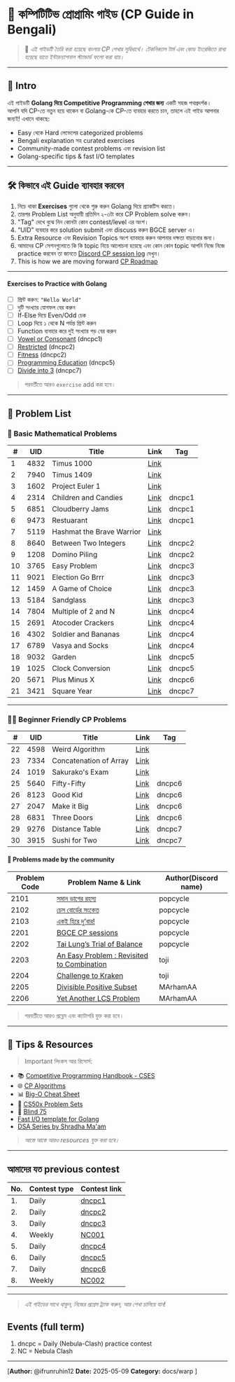 # 🧠 কম্পিটিটিভ প্রোগ্রামিং গাইড (CP Guide in Bengali)
> 📘 _এই গাইডটি তৈরি করা হয়েছে বাংলায় CP শেখার সুবিধার্থে। টেকনিক্যাল টার্ম এবং কোড ইংরেজিতে রাখা হয়েছে যাতে ইন্টারন্যাশনাল স্ট্যান্ডার্ড ফলো করা যায়।_

---

## 🚀 Intro

এই গাইডটি **Golang দিয়ে Competitive Programming শেখার জন্য** একটি সহজ পথপ্রদর্শক।  
আপনি যদি CP-তে নতুন হয়ে থাকেন বা Golang-কে CP-তে ব্যবহার করতে চান, তাহলে এই গাইড আপনার জন্যই! এখানে থাকছে:

- Easy থেকে Hard লেভেলের categorized problems
- Bengali explanation সহ curated exercises
- Community-made contest problems এবং revision list
- Golang-specific tips & fast I/O templates

---

## 🛠️ কিভাবে এই Guide ব্যাবহার করবেন

1. নিচে থাকা **Exercises** গুলো থেকে শুরু করুন Golang দিয়ে প্র‍্যাকটিস করতে।
2. তারপর Problem List অনুযায়ী প্রতিদিন ২-৩টা করে CP Problem solve করুন।
3. "Tag" দেখে বুঝে নিন কোনটা কোন contest/level এর অংশ।
4. “UID” ব্যবহার করে solution submit এবং discuss করুন BGCE server এ।
5. Extra Resource এবং Revision Topics অংশ ব্যাবহার করুন আপনার দক্ষতা বাড়ানোর জন্য।
6. আমাদের CP সেশনগুলোতে কি কি topic নিয়ে আলোচনা হয়েছে এবং কোন কোন topic আপনি নিজে নিজে practice করবেন তা জানতে [Discord CP session log](https://nesohq.github.io/bgce-archive/warp/cp-session-log.html) দেখুন। 
7. This is how we are moving forward [CP Roadmap](https://nesohq.github.io/bgce-archive/warp/roadmap.html)

---

#### Exercises to Practice with Golang

- [ ] প্রিন্ট করুন: `"Hello World"`
- [ ] দুটি সংখ্যার যোগফল বের করুন
- [ ] If-Else দিয়ে Even/Odd চেক
- [ ] Loop দিয়ে ১ থেকে N পর্যন্ত প্রিন্ট করুন
- [ ] Function ব্যবহার করে দুই সংখ্যার গড় বের করুন
- [ ] [Vowel or Consonant](https://atcoder.jp/contests/abc049/tasks/abc049_a?lang=en) (dncpc1)
- [ ] [Restricted](https://atcoder.jp/contests/abc063/tasks/abc063_a?lang=en) (dncpc2)
- [ ] [Fitness](https://www.codechef.com/problems/FIT) (dncpc2)
- [ ] [Programming Education](https://atcoder.jp/contests/abc112/tasks/abc112_a?lang=en) (dncpc5)
- [ ] [Divide into 3](https://www.codechef.com/problems/DIVIDE3?tab=statement) (dncpc7) 

> পরবর্তীতে আরও `exercise` add করা হবে। 
---

## 🧮 Problem List

### 🔢 Basic Mathematical Problems

| #   | UID   | Title                         | Link                                                                 | Tag       |
|-----|-------|-------------------------------|----------------------------------------------------------------------|-----------|
| 1   | 4832  | Timus 1000                    | [Link](https://acm.timus.ru/problem.aspx?space=1&num=1000)           |           |
| 2   | 7940  | Timus 1409                    | [Link](https://acm.timus.ru/problem.aspx?space=1&num=1409)           |           |
| 3   | 1602  | Project Euler 1               | [Link](https://projecteuler.net/problem=1)                           |           |
| 4   | 2314  | Children and Candies          | [Link](https://atcoder.jp/contests/abc043/tasks/abc043_a?lang=en)   | dncpc1    |
| 5   | 6851  | Cloudberry Jams               | [Link](https://codeforces.com/problemset/problem/2086/A)            | dncpc1    |
| 6   | 9473  | Restuarant                    | [Link](https://atcoder.jp/contests/abc055/tasks/abc055_a?lang=en)   | dncpc1    |
| 7   | 5119  | Hashmat the Brave Warrior     | [Link](https://onlinejudge.org/index.php?option=com_onlinejudge&Itemid=8&page=show_problem&problem=996) |           |
| 8   | 8640  | Between Two Integers          | [Link](https://atcoder.jp/contests/abc061/tasks/abc061_a?lang=en)   | dncpc2    |
| 9   | 1208  | Domino Piling                 | [Link](https://codeforces.com/problemset/problem/50/A)              | dncpc2    |
| 10  | 3765  | Easy Problem                  | [Link](https://codeforces.com/problemset/problem/2044/A)            | dncpc3    |
| 11  | 9021  | Election Go Brrr              | [Link](https://atcoder.jp/contests/abc366/tasks/abc366_a?lang=en)   | dncpc3    |
| 12  | 1459  | A Game of Choice              | [Link](https://codeforces.com/problemset/problem/959/A)             | dncpc3    |
| 13  | 5184  | Sandglass                     | [Link](https://atcoder.jp/contests/abc072/tasks/abc072_a?lang=en)   | dncpc3    |
| 14  | 7804  | Multiple of 2 and N           | [Link](https://atcoder.jp/contests/abc102/tasks/abc102_a?lang=en)   | dncpc4    |
| 15  | 2691  | Atocoder Crackers             | [Link](https://atcoder.jp/contests/abc105/tasks/abc105_a?lang=en)   | dncpc4    |
| 16  | 4302  | Soldier and Bananas           | [Link](https://codeforces.com/problemset/problem/546/A)             | dncpc4    |
| 17  | 6789  | Vasya and Socks               | [Link](https://codeforces.com/problemset/problem/460/A)             | dncpc4    |
| 18  | 9032  | Garden                        | [Link](https://atcoder.jp/contests/abc106/tasks/abc106_a?lang=en)   | dncpc5    |
| 19  | 1025  | Clock Conversion              | [Link](https://codeforces.com/problemset/problem/1950/C)            | dncpc5    |
| 20  | 5671  | Plus Minus X                  | [Link](https://atcoder.jp/contests/abc137/tasks/abc137_a?lang=en)   | dncpc6    |
| 21  | 3421  | Square Year                   | [Link](https://codeforces.com/problemset/problem/2114/A)            | dncpc7    |

---

### 🧑‍💻 Beginner Friendly CP Problems

| #   | UID   | Title                         | Link                                                                 | Tag       |
|-----|-------|-------------------------------|----------------------------------------------------------------------|-----------|
| 22  | 4598  | Weird Algorithm               | [Link](https://cses.fi/problemset/task/1068)                         |           |
| 23  | 7334  | Concatenation of Array        | [Link](https://leetcode.com/problems/concatenation-of-array/description/) |        |
| 24  | 1019  | Sakurako's Exam               | [Link](https://codeforces.com/problemset/problem/2008/A)            |           |
| 25  | 5640  | Fifty-Fifty                   | [Link](https://atcoder.jp/contests/abc132/tasks/abc132_a?lang=en)   | dncpc6    |
| 26  | 8123  | Good Kid                      | [Link](https://codeforces.com/problemset/problem/1873/B)            | dncpc6    |
| 27  | 2047  | Make it Big                   | [Link](https://toph.co/p/make-it-big)                               | dncpc6    |
| 28  | 6831  | Three Doors                   | [Link](https://codeforces.com/problemset/problem/1709/A)            | dncpc6    |
| 29  | 9276  | Distance Table                | [Link](https://atcoder.jp/contests/abc411/tasks/abc411_b?lang=en)   | dncpc7    |
| 30  | 3915  | Sushi for Two                 | [Link](https://codeforces.com/problemset/problem/1138/A)            | dncpc7    |



#### 🧩 Problems made by the community

| Problem Code | Problem Name & Link                                                                                                  | Author(Discord name)      |
|--------------|----------------------------------------------------------------------------------------------------------------------|-------------|
| 2101         | [সমান ভাগের রহস্য](https://www.hackerrank.com/contests/nebula-clash/challenges/challenge-5718)                     | popcycle    |
| 2102         | [চেস বোর্ডের সংকেত](https://www.hackerrank.com/contests/nebula-clash/challenges/challenge-5719)                     | popcycle    |
| 2103         | [একই হিরে দু’বার!](https://www.hackerrank.com/contests/nebula-clash/challenges/challenge-5720)                      | popcycle    |
| 2201         | [BGCE CP sessions](https://www.hackerrank.com/contests/nebula-clash-002/challenges/bgce-cp-sessions)                | popcycle    |
| 2202         | [Tai Lung’s Trial of Balance](https://www.hackerrank.com/contests/nebula-clash-002/challenges/mad-tai-lung)         | popcycle    |
| 2203         | [An Easy Problem : Revisited to Combination](https://www.hackerrank.com/contests/nebula-clash-002/challenges/an-easy-problem-revisited-to-combination) | toji        |
| 2204         | [Challenge to Kraken](https://www.hackerrank.com/contests/nebula-clash-002/challenges/challenge-to-kraken)          | toji        |
| 2205         | [Divisible Positive Subset](https://www.hackerrank.com/contests/nebula-clash-002/challenges/divisible-positive-subset) | MArhamAA |
| 2206         | [Yet Another LCS Problem](https://www.hackerrank.com/contests/nebula-clash-002/challenges/yet-another-lcs-problem-1) | MArhamAA |



> পরবর্তীতে আরও প্রব্লেম এবং ক্যাটাগরি যুক্ত করা হবে। 
---

## 📘 Tips & Resources

> Important লিংকস আর রিসোর্স:

- 📚 [Competitive Programming Handbook - CSES](https://cses.fi/book/book.pdf)
- 🌐 [CP Algorithms](https://cp-algorithms.com/)
- 📊 [Big-O Cheat Sheet](https://www.bigocheatsheet.com/)
- 🧪 [CS50x Problem Sets](https://cs50.harvard.edu/x/2024/)
- 👀 [Blind 75](https://leetcode.com/discuss/post/460599/blind-75-leetcode-questions-by-krishnade-9xev/)
- [Fast I/O template for Golang](https://github.com/ifrunruhin12/gopher-grind-cp/blob/main/templates/base.go)
- [DSA Series by Shradha Ma'am](https://docs.google.com/spreadsheets/d/1mvlc8EYc3OVVU3X7NKoC0iZJr_45BL_pVxiJec0r94c/edit?gid=0#gid=0)


> _আস্তে আস্তে আরও resources যুক্ত করা হবে।_ 
---

## আমাদের যত previous contest

| No. | Contest type | Contest link |
|-----|--------------|--------------|
| 1.  | Daily       | [dncpc1](https://vjudge.net/contest/715404) |
| 2.  | Daily       | [dncpc2](https://vjudge.net/contest/715654) |
| 3.  | Daily       | [dncpc3](https://vjudge.net/contest/715880) |
| 4.  | Weekly      | [NC001](https://www.hackerrank.com/nebula-clash) |
| 5.  | Daily       | [dncpc4](https://vjudge.net/contest/717751) |
| 6.  | Daily       | [dncpc5](https://vjudge.net/contest/718350) |
| 7.  | Daily       | [dncpc6](https://vjudge.net/contest/718594) |
| 8.  | Weekly      | [NC002](https://www.hackerrank.com/contests/nebula-clash-002) |

---

> _এই গাইডের সাথে থাকুন, নিজের প্রগ্রেস ট্র্যাক করুন, আর শেখা চালিয়ে যান!_

## Events (full term)
1. dncpc = Daily (Nebula-Clash) practice contest
2. NC = Nebula Clash 

---

[**Author:** @ifrunruhin12
**Date:** 2025-05-09
**Category:** docs/warp
]